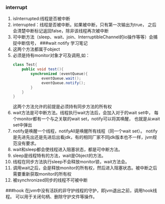 ### interrupt
1. isInterrupted:线程是否被中断
2. interrupted：线程是否被中断。如果被中断，只有第一次输出为true，
   之后会清楚中断标记返回false，除非该线程再次被中断
3. 可中断方法（sleep、wait、join、InterruptibleChannel的io操作等等）会捕捉中断信号，
###wait notify 学习笔记
1. 这两个方法都属于object
2. 必须是持有monitor对象才可及调用,如：
   ````java
   class Test{
       public void test(){
           synchronized (eventQueue){
                eventQueue.wait();
                eventQueue.notify();
           }
       }
   }
   ````
   这两个方法允许的前提是必须持有同步方法的所有权
3. wait方法是可中断方法。线程执行wait方法后，会加入对于的wait set中，
   每个monitor都有一个与之关联的wait set，notify可以将其唤醒，
   也就是从wait set中弹出
4. notify是唤醒一个线程，notifyAll是唤醒所有线程（同一个wait set）。
   notify是先进先出还是先进后出看jdk，有的相同厂家不同jdk版本也不一样，jvm规范没有要求。
5. wait和sleep都会使线程进入阻塞状态，都是可中断方法。 
6. sleep是线程特有的方法，wait是Object的方法。
7. 线程在同步方法执行sleep不会释放monitor锁，wait方法会。
8. 调用wait之后，会是释放monitor的所有权，然后进入阻塞状态。被中断之后需要重新获取monitor的所有权
9. 被synchronized同步的线程不可被中断

###hook
在jvm中没有活跃的非守护线程的守护，即jvm退出之前，调用hook线程。
可以用于关闭句柄、删除守护文件等操作。